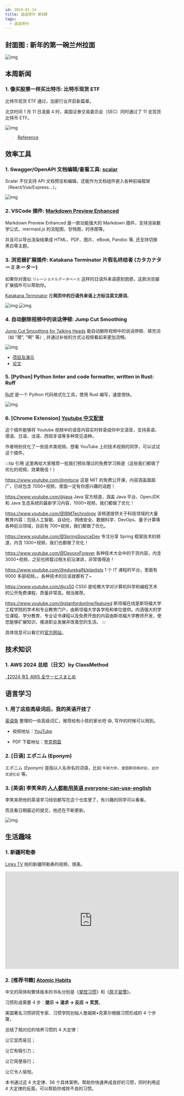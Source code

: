 ```yaml
---
id: 2024-01-14
title: 遥遥周刊 第9期
tags:
  - 遥遥周刊
---
```


## 封面图 : 新年的第一碗兰州拉面

![img](cover.jpg)

## 本周新闻

### 1. 像买股票一样买比特币: 比特币现货 ETF

比特币现货 ETF 通过，加密行业开启新篇章。

北京时间 1 月 11 日凌晨 4 时，美国证券交易委员会（SEC）同时通过了 11 支现货比特币 ETF。

![img](bitcoin-etf.jpeg)

> [Reference](https://new.qq.com/rain/a/20240111A01RJ500)

## 效率工具

### 1. Swagger/OpenAPI 文档编辑/查看工具: [scalar](https://github.com/scalar/scalar)

Scalar 不仅支持 API 文档预览和编辑，还能作为文档组件嵌入各种前端框架（React/Vue/Express...）。

![img](scalar-swagger.png)

### 2. VSCode 插件: [Markdown Preview Enhanced](https://marketplace.visualstudio.com/items?itemName=shd101wyy.markdown-preview-enhanced)

Markdown Preview Enhanced 是一款功能强大的 Markdown 插件，支持渲染数学公式、mermaid.js 的流程图，甘特图，时序图等。

并且可以导出渲染结果成 HTML、PDF、图片、eBook, Pandoc 等, 还支持切换黑白等主题。

### 3. 浏览器扩展插件: Katakana Terminator 片假名终结者 (カタカナターミネーター)

如果你对类似 `リレーショナルデータベース` 这样的日语外来语感到困惑，这款浏览器扩展插件可以帮助你。

[Katakana Terminator](https://greasyfork.org/zh-CN/scripts/33268-katakana-terminator) 在**网页中的日语外来语上方标注英文原词**。

![img](Katakana-Terminator.jpeg)
![img](Katakana-Terminator-twitter.png)

### 4. 自动删除视频中的说话停顿: Jump Cut Smoothing

[Jump Cut Smoothing for Talking Heads](https://jeanne-wang.github.io/jumpcutsmoothing/) 能自动删除视频中的说话停顿、填充词（如 "嗯", "啊" 等）, 并通过补帧的方式让视频看起来更加流畅。

![img](./jump-cut-smoothing.png)

- [项目及演示](https://jeanne-wang.github.io/jumpcutsmoothing/)
- [论文](https://arxiv.org/abs/2401.04718)

### 5. [Python] Python linter and code formatter, written in Rust: Ruff

[Ruff](https://docs.astral.sh/ruff/) 是一个 Python 代码格式化工具，使用 Rust 编写，速度很快。

![img](https://user-images.githubusercontent.com/1309177/232603516-4fb4892d-585c-4b20-b810-3db9161831e4.svg)

### 6. [Chrome Extension] [Youtube 中文配音](https://chromewebstore.google.com/detail/youtube中文配音/oglffgiaiekgeicdgkdlnlkhliajdlja)

这个插件能够将 Youtube 视频中的语音内容实时转录成你中文语音，支持英语、德语、日语、法语、西班牙语等多种常见语种。

作者特别优化了一些技术类视频，想看 YouTube 上的技术视频的同学，可以试试这个插件。

:::tip 引用
这里再给大家推荐一批我们预处理过的免费学习频道（这些我们都做了优化的视频，效果极佳！）

https://www.youtube.com/@mitocw
这是 MIT 的免费公开课，内容涵盖面超广，已经包含 7000+视频，里面一定有你感兴趣的话题！

https://www.youtube.com/@java
Java 官方频道，涵盖 Java 平台、OpenJDK 和 Java 生态系统的最新学习内容，1000+视频，我们都做了优化！

https://www.youtube.com/@IBMTechnology
该频道提供关于科技领域的大量教育内容：包括人工智能、自动化、网络安全、数据科学、DevOps、量子计算等各种前沿领域，目前有 700+视频，我们都做了优化。

https://www.youtube.com/@SpringSourceDev
专注分享 Spring 框架技术的频道，内含 1300+视频，我们也都做了优化！

https://www.youtube.com/@DevoxxForever
各种技术大会中的干货内容，内含 3000+视频，之前也转载过相关前沿演讲，非常值得追！

https://www.youtube.com/@edurekaIN/playlists
1 个 IT 课程的平台，里面有 9000 多部视频。。各种技术的应该就都有了~

https://www.youtube.com/@cs50
CS50 是哈佛大学对计算机科学和编程艺术的公开免费课程，质量非常高，相当推荐。

https://www.youtube.com/@stanfordonline/featured
斯坦福在线是斯坦福大学工程学院的学术和专业教育门户，由斯坦福大学各学校和单位提供。内涵强大的学位课程、学分教育、专业证书课程以及免费开放的内容由斯坦福大学教师开发，使您能够扩展知识、推进职业发展并改善您的生活。
:::

具体信息可以看它的[官方网站](https://www.youtube-dubbing.com/)。

## 技术知识

### 1. AWS 2024 总结（日文）by ClassMethod

[【2024 年】AWS 全サービスまとめ](https://dev.classmethod.jp/articles/aws-summary-2024/)

## 语言学习

### 1. 用了这些高级词后，我的英语开挂了

[英语兔](https://www.youtube.com/@yingyutu) 整理的一些高级词汇，推荐给有小孩的家长吧 :smile:, 写作的时候可以用到。

- 视频地址：[YouTube](https://www.youtube.com/watch?v=a8McQKeVhOg)

- PDF 下载地址：[夸克网盘](https://pan.quark.cn/s/49bf94047def)

### 2. [日语] エポニム (Eponym)

エポニム (Eponym) 是指以人名命名的词语，比如 `牛顿力学`、`爱因斯坦相对论`、`达尔文进化论` 等。

### 3. [英语] 李笑来的 [人人都能用英语 everyone-can-use-english](https://github.com/xiaolai/everyone-can-use-english?tab=readme-ov-file)

李笑来把他的英语学习经验都写在这个仓库里了，有兴趣的同学可以看看。

而且看日期最近的提交，他还在不断更新。

![img](everyone-can-use-english.png)

## 生活趣味

### 1. 新疆阿勒泰

[Links TV](https://www.youtube.com/@linksphotograph) 拍的新疆阿勒泰的视频，很美。

<iframe width="560" height="315" src="https://www.youtube.com/embed/xdQZdRosthE?si=EqPT_8JXI6LN8CyX" title="YouTube video player" frameborder="0" allow="accelerometer; autoplay; clipboard-write; encrypted-media; gyroscope; picture-in-picture; web-share" allowfullscreen></iframe>

### 2. [推荐书籍] [Atomic Habits](https://jamesclear.com/atomic-habits)

中文的简体和繁体版本的书名分别是《[掌控习惯](https://book.douban.com/subject/34326931/)》和《[原子習慣](https://book.douban.com/subject/33536171//)》。

习惯形成需要 4 步：**提示 → 渴求 → 反应 → 奖赏**。

美国著名习惯研究专家、习惯学院创始人詹姆斯•克莱尔根据习惯形成的 4 个步骤，

总结了相对应的培养习惯的 4 大定律：

让它显而易见；

让它有吸引力；

让它简便易行；

让它令人愉悦。

本书通过这 4 大定律、56 个具体案例，帮助你快速养成良好的习惯，同时利用这 4 大定律的反面，可以帮助你戒除不良的习惯。
